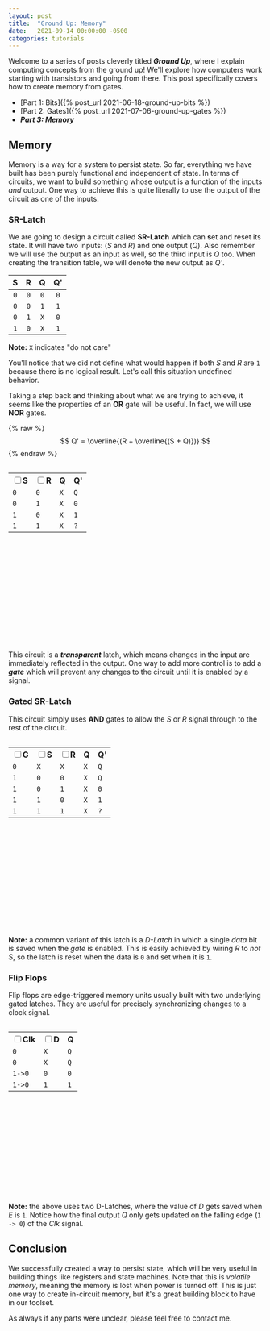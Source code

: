 ```yaml
---
layout: post
title:  "Ground Up: Memory"
date:   2021-09-14 00:00:00 -0500
categories: tutorials
---
```

<script src="https://cdn.mathjax.org/mathjax/latest/MathJax.js?config=TeX-AMS-MML_HTMLorMML" type="text/javascript"></script>
<script src="https://cdnjs.cloudflare.com/ajax/libs/paper.js/0.12.15/paper-full.min.js" integrity="sha512-ovjLI1ZcZe6bw+ImQ21r+sv8q/Vwob2kq7tFidK6E1LWfi0T4uobbmpfEU1//a9h9o5Kkt+MnMWf6rWlg0EiMw==" crossorigin="anonymous" referrerpolicy="no-referrer"></script>
<script type="text/javascript">
    window.globals = {};
    function updateState(checkbox, global) {
        window.globals[global] = checkbox.checked;
        window.globals.updateSRLatch();
        window.globals.updateGatedSRLatch();
        window.globals.updateDFlipFlop();
        updateTables();
    }
    function updateTables() {
        updateSRLatchTable();
        updateGatedSRLatchTable();
        updateDFlipFlopTable();
    }
    function updateSRLatchTable() {
        var table = document.getElementById("srLatchTable").children[0].children;
        var index = (window.globals["srLatchS"] ? 2 : 0) + (window.globals["srLatchR"] ? 1 : 0) + 1;
        for (var i = 1; i < table.length; i++) {
            table[i].style.backgroundColor = i == index ? 'yellow' : 'white';
        }
    }
    function updateGatedSRLatchTable() {
        var table = document.getElementById("gatedSRLatchTable").children[0].children;
        var index = (!window.globals["gatedSRLatchG"] ? 0 : ((window.globals["gatedSRLatchS"] ? 2 : 0) + (window.globals["gatedSRLatchR"] ? 1 : 0) + 1)) + 1;
        for (var i = 1; i < table.length; i++) {
            table[i].style.backgroundColor = i == index ? 'yellow' : 'white';
        }
    }
    function updateDFlipFlopTable() {
        var table = document.getElementById("dFlipFlopTable").children[0].children;
        var index = (window.globals["dFlipFlopClk"] ? 2 : 0) + (window.globals["dFlipFlopD"] ? 1 : 0) + 1;
        for (var i = 1; i < table.length; i++) {
            table[i].style.backgroundColor = i == index ? 'yellow' : 'white';
        }
    }
</script>
<style type="text/css" media="all">
.gate {
    display: inline-block;
    vertical-align: middle;
    width: unset;
}
p.gate {
    vertical-align: unset;
}
.table-div {
    display: inline-block;
    vertical-align: middle;
}
#srLatchCircuit {
    width: 200px;
    height: 190px;
    display: inline-block;
    vertical-align: middle;
    margin-left: 40px;
}
#gatedSRLatchCircuit {
    width: 400px;
    height: 190px;
    display: inline-block;
    vertical-align: middle;
    margin-left: 40px;
}
#dFlipFlop {
    width: 400px;
    height: 190px;
    display: inline-block;
    vertical-align: middle;
    margin-left: 40px;
}
</style>

Welcome to a series of posts cleverly titled ***Ground Up***,
where I explain computing concepts from the ground up! We'll explore
how computers work starting with transistors and going from there.
This post specifically covers how to create memory from gates.

* [Part 1: Bits]({% post_url 2021-06-18-ground-up-bits %})
* [Part 2: Gates]({% post_url 2021-07-06-ground-up-gates %})
* ***Part 3: Memory***

## Memory
Memory is a way for a system to persist state. So far, everything we have
built has been purely functional and independent of state. In terms of
circuits, we want to build something whose output is a function of the
inputs *and* output. One way to achieve this is quite literally to use
the output of the circuit as one of the inputs.

### SR-Latch
We are going to design a circuit called **SR-Latch** which can **s**et
and **r**eset its state. It will have two inputs: (*S* and *R*) and one
output (*Q*). Also remember we will use the output as an input as well,
so the third input is *Q* too. When creating the transition table,
we will denote the new output as *Q'*.

|  S  |  R  |  Q  |  Q' |
|:---:|:---:|:---:|:---:|
| `0` | `0` | `0` | `0` |
| `0` | `0` | `1` | `1` |
| `0` | `1` | `X` | `0` |
| `1` | `0` | `X` | `1` |

**Note:** `X` indicates "do not care"

You'll notice that we did not define what would happen if both *S*
and *R* are `1` because there is no logical result. Let's call this
situation undefined behavior.

Taking a step back and thinking about what we are trying to achieve,
it seems like the properties of an **OR** gate will be useful. In fact,
we will use **NOR** gates.

{% raw %}
$$ Q' = \overline{(R + \overline{(S + Q)})} $$
{% endraw %}

<div class="table-div">
<table class="gate" id="srLatchTable">
    <tr>
        <th><input type="checkbox" onclick="updateState(this, 'srLatchS');"><label>S</label></th>
        <th><input type="checkbox" onclick="updateState(this, 'srLatchR');"><label>R</label></th>
        <th>Q</th>
        <th>Q'</th>
    </tr>
    <tr><td><code>0</code></td><td><code>0</code></td><td><code>X</code></td><td><code>Q</code></td></tr>
    <tr><td><code>0</code></td><td><code>1</code></td><td><code>X</code></td><td><code>0</code></td></tr>
    <tr><td><code>1</code></td><td><code>0</code></td><td><code>X</code></td><td><code>1</code></td></tr>
    <tr><td><code>1</code></td><td><code>1</code></td><td><code>X</code></td><td><code>?</code></td></tr>
</table>
</div>

<script type="text/paperscript" canvas="srLatchCircuit">
    var scale = 32;
    function gatePath(anchor, kind) {
        var a = new Path();
        a.strokeColor = 'black';
        a.strokeWidth = 2;
        var b = new Path();
        b.strokeColor = 'black';
        b.strokeWidth = 2;
        var out = new Path();
        out.strokeColor = 'black';
        out.strokeWidth = 2;

        var raster = new Raster('/assets/ground-up/' + kind + '.svg');
        raster.position = (anchor + [1.4, 0])*scale;

        a.moveTo((anchor + [0, -0.3])*scale);
        a.lineBy(new Point(0.8, 0)*scale);
        b.moveTo((anchor + [0, 0.3])*scale);
        b.lineBy(new Point(0.8, 0)*scale);
        out.moveTo((anchor + [2, 0])*scale);
        if (kind == 'nor') {
            out.moveTo((anchor + [2.3, 0])*scale);
        }
        out.lineTo((anchor + [2.8, 0])*scale);

        return {a: a, b: b, out: out};
    }
    function norPath(anchor) {
        return gatePath(anchor, 'nor');
    }
    function drawLabel(anchor, content, fontSize) {
        if (!fontSize) {
            fontSize = 20;
        }
        new PointText({
            point: anchor*scale,
            justification: 'center',
            fontSize: fontSize,
            content: content
        });
    }
    function drawLabels(anchor) {
        drawLabel(anchor + [2, 2], 'R');
        drawLabel(anchor + [2, 6.5], 'S');
        drawLabel(anchor + [7, 2.2], 'Q');

        drawLabel(anchor + [4.4, 2.1], 'NOR', fontSize=10);
        drawLabel(anchor + [4.4, 6.1], 'NOR', fontSize=10);
    }

    // compound paths
    var nor1Out = new CompoundPath({strokeWidth: 2, strokeColor: 'black'});
    var nor2Out = new CompoundPath({strokeWidth: 2, strokeColor: 'black'});
    var sInput = new CompoundPath({strokeWidth: 2, strokeColor: 'black'});
    var rInput = new CompoundPath({strokeWidth: 2, strokeColor: 'black'});

    var anchor = new Point(-1.5, -1);
    var lineOffset = new Point(0.25, 0)*scale;

    var nor1 = norPath(anchor + [3, 2]);
    var nor2 = norPath(anchor + [3, 6]);

    nor1Out.addChild(nor1.out);
    nor1Out.addChild(nor2.a);
    nor1Out.moveTo(nor1.out.position + lineOffset);
    nor1Out.lineBy(new Point(0, 1.3)*scale);
    nor1Out.lineBy(new Point(-2.8, 1.4)*scale);
    nor1Out.lineBy(new Point(0, 1)*scale);
    nor1Out.moveTo(nor1.out.position + lineOffset);
    nor1Out.lineBy(new Point(0.7, 0)*scale);

    nor2Out.addChild(nor2.out);
    nor2Out.addChild(nor1.b);
    nor2Out.moveTo(nor2.out.position + lineOffset);
    nor2Out.lineBy(new Point(0, -1.3)*scale);
    nor2Out.lineBy(new Point(-2.8, -1.4)*scale);
    nor2Out.lineBy(new Point(0, -1)*scale);

    rInput.addChild(nor1.a);
    rInput.moveTo(nor1.a.position - lineOffset);
    rInput.lineBy(new Point(-0.7, 0)*scale);

    sInput.addChild(nor2.b);
    sInput.moveTo(nor2.b.position - lineOffset);
    sInput.lineBy(new Point(-0.7, 0)*scale);

    drawLabels(anchor);

    var q = false;
    window.globals.updateSRLatch = function() {
        var s = window.globals.srLatchS;
        var r = window.globals.srLatchR;
        q = !(r || !(s || q))

        rInput.strokeColor = r ? 'red' : 'black';
        sInput.strokeColor = s ? 'red' : 'black';
        nor1Out.strokeColor = q ? 'red' : 'black';
        nor2Out.strokeColor = !(q || s) ? 'red' : 'black';
    }
</script>
<canvas id="srLatchCircuit" resize></canvas>

This circuit is a ***transparent*** latch, which means changes in the
input are immediately reflected in the output. One way to add more
control is to add a ***gate*** which will prevent any changes to the
circuit until it is enabled by a signal.

### Gated SR-Latch
This circuit simply uses **AND** gates to allow the *S* or *R*
signal through to the rest of the circuit.

<div class="table-div">
<table class="gate" id="gatedSRLatchTable">
    <tr>
        <th><input type="checkbox" onclick="updateState(this, 'gatedSRLatchG');"><label>G</label></th>
        <th><input type="checkbox" onclick="updateState(this, 'gatedSRLatchS');"><label>S</label></th>
        <th><input type="checkbox" onclick="updateState(this, 'gatedSRLatchR');"><label>R</label></th>
        <th>Q</th>
        <th>Q'</th>
    </tr>
    <tr><td><code>0</code></td><td><code>X</code></td><td><code>X</code></td><td><code>X</code></td><td><code>Q</code></td></tr>
    <tr><td><code>1</code></td><td><code>0</code></td><td><code>0</code></td><td><code>X</code></td><td><code>Q</code></td></tr>
    <tr><td><code>1</code></td><td><code>0</code></td><td><code>1</code></td><td><code>X</code></td><td><code>0</code></td></tr>
    <tr><td><code>1</code></td><td><code>1</code></td><td><code>0</code></td><td><code>X</code></td><td><code>1</code></td></tr>
    <tr><td><code>1</code></td><td><code>1</code></td><td><code>1</code></td><td><code>X</code></td><td><code>?</code></td></tr>
</table>
</div>

<script type="text/paperscript" canvas="gatedSRLatchCircuit">
    var scale = 32;
    function gatePath(anchor, kind) {
        var a = new Path();
        a.strokeColor = 'black';
        a.strokeWidth = 2;
        var b = new Path();
        b.strokeColor = 'black';
        b.strokeWidth = 2;
        var out = new Path();
        out.strokeColor = 'black';
        out.strokeWidth = 2;

        var raster = new Raster('/assets/ground-up/' + kind + '.svg');
        raster.position = (anchor + [1.4, 0])*scale;

        a.moveTo((anchor + [0, -0.3])*scale);
        a.lineBy(new Point(0.8, 0)*scale);
        b.moveTo((anchor + [0, 0.3])*scale);
        b.lineBy(new Point(0.8, 0)*scale);
        out.moveTo((anchor + [2, 0])*scale);
        if (kind == 'nor') {
            out.moveTo((anchor + [2.3, 0])*scale);
        }
        out.lineTo((anchor + [2.8, 0])*scale);

        return {a: a, b: b, out: out};
    }
    function norPath(anchor) {
        return gatePath(anchor, 'nor');
    }
    function andPath(anchor) {
        return gatePath(anchor, 'and');
    }
    function drawLabel(anchor, content, fontSize) {
        if (!fontSize) {
            fontSize = 20;
        }
        new PointText({
            point: anchor*scale,
            justification: 'center',
            fontSize: fontSize,
            content: content
        });
    }
    function drawLabels(anchor) {
        drawLabel(anchor + [-1, 1.7], 'R');
        drawLabel(anchor + [-1, 6.8], 'S');
        drawLabel(anchor + [-1.2, 4.25], 'G');
        drawLabel(anchor + [7, 2.2], 'Q');

        drawLabel(anchor + [4.4, 2.1], 'NOR', fontSize=10);
        drawLabel(anchor + [4.4, 6.1], 'NOR', fontSize=10);

        drawLabel(anchor + [1.4, 1.8], 'AND', fontSize=10);
        drawLabel(anchor + [1.4, 6.4], 'AND', fontSize=10);
    }

    // compound paths
    var nor1Out = new CompoundPath({strokeWidth: 2, strokeColor: 'black'});
    var nor2Out = new CompoundPath({strokeWidth: 2, strokeColor: 'black'});
    var sInput = new CompoundPath({strokeWidth: 2, strokeColor: 'black'});
    var rInput = new CompoundPath({strokeWidth: 2, strokeColor: 'black'});
    var gInput = new CompoundPath({strokeWidth: 2, strokeColor: 'black'});
    var gsInput = new CompoundPath({strokeWidth: 2, strokeColor: 'black'});
    var grInput = new CompoundPath({strokeWidth: 2, strokeColor: 'black'});

    var anchor = new Point(2, -1);
    var lineOffset = new Point(0.25, 0)*scale;

    var nor1 = norPath(anchor + [3, 2]);
    var nor2 = norPath(anchor + [3, 6]);
    var and1 = andPath(anchor + [0, 1.7]);
    var and2 = andPath(anchor + [0, 6.3]);

    nor1Out.addChild(nor1.out);
    nor1Out.addChild(nor2.a);
    nor1Out.moveTo(nor1.out.position + lineOffset);
    nor1Out.lineBy(new Point(0, 1.3)*scale);
    nor1Out.lineBy(new Point(-2.8, 1.4)*scale);
    nor1Out.lineBy(new Point(0, 1)*scale);
    nor1Out.moveTo(nor1.out.position + lineOffset);
    nor1Out.lineBy(new Point(0.7, 0)*scale);

    nor2Out.addChild(nor2.out);
    nor2Out.addChild(nor1.b);
    nor2Out.moveTo(nor2.out.position + lineOffset);
    nor2Out.lineBy(new Point(0, -1.3)*scale);
    nor2Out.lineBy(new Point(-2.8, -1.4)*scale);
    nor2Out.lineBy(new Point(0, -1)*scale);

    rInput.addChild(and1.out);
    rInput.addChild(nor1.a);
    rInput.moveTo(nor1.a.position - lineOffset);
    rInput.lineBy(new Point(-0.7, 0)*scale);

    grInput.addChild(and1.a);
    grInput.moveTo(and1.a.position - lineOffset);
    grInput.lineBy(new Point(-0.7, 0)*scale);

    sInput.addChild(and2.out);
    sInput.addChild(nor2.b);
    sInput.moveTo(nor2.b.position - lineOffset);
    sInput.lineBy(new Point(-0.7, 0)*scale);

    gsInput.addChild(and2.b);
    gsInput.moveTo(and2.b.position - lineOffset);
    gsInput.lineBy(new Point(-0.7, 0)*scale);

    gInput.addChild(and1.b);
    gInput.addChild(and2.a);
    gInput.moveTo(and1.b.position - lineOffset*1.5);
    gInput.lineTo(and2.a.position - lineOffset*1.5);
    gInput.moveTo((and1.b.position + and2.a.position)/2 + new Point(-1.1, 0)*scale);
    gInput.lineBy(new Point(0.7, 0)*scale);

    drawLabels(anchor);

    var q = false;
    window.globals.updateGatedSRLatch = function() {
        var g = window.globals.gatedSRLatchG;
        var s = window.globals.gatedSRLatchS;
        var r = window.globals.gatedSRLatchR;
        q = !(r || !(s || q));

        grInput.strokeColor = r ? 'red' : 'black';
        gsInput.strokeColor = s ? 'red' : 'black';
        gInput.strokeColor = g ? 'red' : 'black';
        rInput.strokeColor = g && r ? 'red' : 'black';
        sInput.strokeColor = g && s ? 'red' : 'black';
        if (!g) { return; }
        nor1Out.strokeColor = q ? 'red' : 'black';
        nor2Out.strokeColor = !(q || s) ? 'red' : 'black';
    }
</script>
<canvas id="gatedSRLatchCircuit" resize></canvas>

**Note:** a common variant of this latch is a *D-Latch* in which a single
*data* bit is saved when the *gate* is enabled. This is easily achieved
by wiring *R* to *not S*, so the latch is reset when the data is `0`
and set when it is `1`.

### Flip Flops
Flip flops are edge-triggered memory units usually built with two
underlying gated latches. They are useful for precisely synchronizing
changes to a clock signal.

<div class="table-div">
<table class="gate" id="dFlipFlopTable">
    <tr>
        <th><input type="checkbox" onclick="updateState(this, 'dFlipFlopClk');"><label>Clk</label></th>
        <th><input type="checkbox" onclick="updateState(this, 'dFlipFlopD');"><label>D</label></th>
        <th>Q</th>
    </tr>
    <tr><td><code>0</code></td><td><code>X</code></td><td><code>Q</code></td></tr>
    <tr><td><code>0</code></td><td><code>X</code></td><td><code>Q</code></td></tr>
    <tr><td><code>1->0</code></td><td><code>0</code></td><td><code>0</code></td></tr>
    <tr><td><code>1->0</code></td><td><code>1</code></td><td><code>1</code></td></tr>
</table>
</div>
<script type="text/paperscript" canvas="dFlipFlop">
    var scale = 32;
    function latchPath(anchor, kind) {
        var a = new Path();
        a.strokeColor = 'black';
        a.strokeWidth = 2;
        var b = new Path();
        b.strokeColor = 'black';
        b.strokeWidth = 2;
        var out = new Path();
        out.strokeColor = 'black';
        out.strokeWidth = 2;

        var raster = new Raster('/assets/ground-up/' + kind + '.svg');
        raster.position = (anchor + [1.7, 0])*scale;

        a.moveTo((anchor + [0, -0.6])*scale);
        a.lineBy(new Point(0.8, 0)*scale);
        b.moveTo((anchor + [0, 0.6])*scale);
        b.lineBy(new Point(0.8, 0)*scale);
        out.moveTo((anchor + [2.6, -0.6])*scale);
        out.lineBy(new Point(0.6, 0)*scale);

        return {d: a, e: b, out: out};
    }
    function notPath(anchor) {
        var input = new Path();
        input.strokeColor = 'black';
        input.strokeWidth = 2;
        var out = new Path();
        out.strokeColor = 'black';
        out.strokeWidth = 2;

        var raster = new Raster('/assets/ground-up/not.svg');
        raster.scale(0.2);
        raster.position = (anchor + [0.7, 0])*scale;

        input.moveTo((anchor + [-0.6, 0])*scale);
        input.lineBy(new Point(0.8, 0)*scale);
        out.moveTo((anchor + [1.2, 0])*scale);
        out.lineBy(new Point(0.6, 0)*scale);

        return {input: input, out: out};
    }
    function dlatchPath(anchor) {
        return latchPath(anchor, 'dlatch');
    }
    function drawLabel(anchor, content, fontSize) {
        if (!fontSize) {
            fontSize = 20;
        }
        new PointText({
            point: anchor*scale,
            justification: 'center',
            fontSize: fontSize,
            content: content
        });
    }
    function drawLabels(anchor) {
        drawLabel(anchor + [-0.4, 2.6], 'D');
        drawLabel(anchor + [-1.2, 3.8], 'Clk');
        drawLabel(anchor + [7.6, 2.6], 'Q');
        drawLabel(anchor + [2.52, 5.1], 'NOT', fontsize=8);
    }

    // compound paths
    var d1Out = new CompoundPath({strokeWidth: 2, strokeColor: 'black'});
    var notOut = new CompoundPath({strokeWidth: 2, strokeColor: 'black'});
    var clkInput = new CompoundPath({strokeWidth: 2, strokeColor: 'black'});

    var anchor = new Point(2, -1);
    var lineOffset = new Point(0.25, 0)*scale;

    var d1 = dlatchPath(anchor + [0, 3]);
    var d2 = dlatchPath(anchor + [4, 3]);
    var not = notPath(anchor + [2, 5]);

    d1Out.addChild(d1.out);
    d1Out.addChild(d2.d);
    d1Out.moveTo(d1.out.position + lineOffset);
    d1Out.lineBy(new Point(0.9, 0)*scale);

    notOut.addChild(not.out);
    notOut.addChild(d2.e);
    notOut.moveTo(not.out.position + lineOffset);
    notOut.lineBy(new Point(0.28, 0)*scale);
    notOut.lineBy(new Point(0, -1.4)*scale);

    clkInput.addChild(d1.e);
    clkInput.addChild(not.input);
    clkInput.moveTo(d1.e.position - new Point(1, 0)*scale);
    clkInput.lineBy(new Point(0.6, 0)*scale);
    clkInput.lineBy(new Point(0, 1.4)*scale);
    clkInput.lineBy(new Point(1.42, 0)*scale);

    drawLabels(anchor);

    window.globals.updateDFlipFlop = function() {
        var d = window.globals.dFlipFlopD;
        var clk = window.globals.dFlipFlopClk;

        d1.d.strokeColor = d ? 'red' : 'black';
        clkInput.strokeColor = clk ? 'red' : 'black';
        notOut.strokeColor = !clk ? 'red' : 'black';
        if (clk) {
            d1Out.strokeColor = d ? 'red' : 'black';
        } else {
            d2.out.strokeColor = d1Out.strokeColor;
        }
    }
</script>
<canvas id="dFlipFlop" resize></canvas>

**Note:** the above uses two D-Latches, where the value of *D* gets saved
when *E* is `1`. Notice how the final output *Q* only gets updated on
the falling edge (`1 -> 0`) of the *Clk* signal.

## Conclusion
We successfully created a way to persist state, which will be very useful
in building things like registers and state machines. Note that this
is *volatile memory*, meaning the memory is lost when power is turned
off. This is just one way to create in-circuit memory, but it's a great
building block to have in our toolset.

As always if any parts were unclear, please feel free to contact me.
